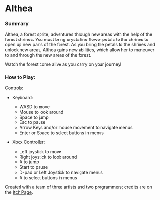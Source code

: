 # Althea

### Summary
Althea, a forest sprite, adventures through new areas with the help of the forest shrines. You must bring crystalline flower petals to the shrines to open up new parts of the forest. As you bring the petals to the shrines and unlock new areas, Althea gains new abilities, which allow her to maneuver to and through the new areas of the forest.

Watch the forest come alive as you carry on your journey!

### How to Play:
Controls:
- Keyboard:
  - WASD to move
  - Mouse to look around
  - Space to jump
  - Esc to pause
  - Arrow Keys and/or mouse movement to navigate menus
  - Enter or Space to select buttons in menus

- Xbox Controller:
  - Left joystick to move
  - Right joystick to look around
  - A to jump
  - Start to pause
  - D-pad or Left Joystick to navigate menus
  - A to select buttons in menus

Created with a team of three artists and two programmers; credits are on the [Itch Page](https://green-production.itch.io/althea).
